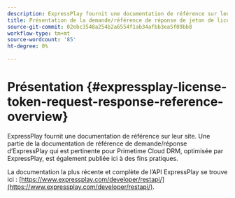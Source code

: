 ```yaml
---
description: ExpressPlay fournit une documentation de référence sur leur site. Une partie de la documentation de référence de demande/réponse d’ExpressPlay qui est pertinente pour Primetime Cloud DRM, optimisée par ExpressPlay, est également publiée ici à des fins pratiques.
title: Présentation de la demande/référence de réponse de jeton de licence ExpressPlay
source-git-commit: 02ebc3548a254b2a6554f1ab34afbb3ea5f09bb8
workflow-type: tm+mt
source-wordcount: '85'
ht-degree: 0%

---
```


# Présentation {#expressplay-license-token-request-response-reference-overview}

ExpressPlay fournit une documentation de référence sur leur site. Une partie de la documentation de référence de demande/réponse d’ExpressPlay qui est pertinente pour Primetime Cloud DRM, optimisée par ExpressPlay, est également publiée ici à des fins pratiques.

La documentation la plus récente et complète de l’API ExpressPlay se trouve ici : [https://www.expressplay.com/developer/restapi/](https://www.expressplay.com/developer/restapi/).
